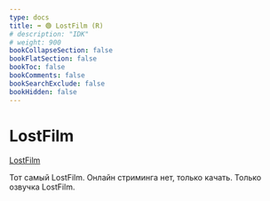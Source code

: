 ```yaml
---
type: docs
title: ➡️ 🟢 LostFilm (R)
# description: "IDK"
# weight: 900
bookCollapseSection: false
bookFlatSection: false
bookToc: false
bookComments: false
bookSearchExclude: false
bookHidden: false
---
```


# LostFilm

[LostFilm](https://www.lostfilm.tv/?nt)

Тот самый LostFilm. Онлайн стриминга нет, только качать. Только озвучка LostFilm.
